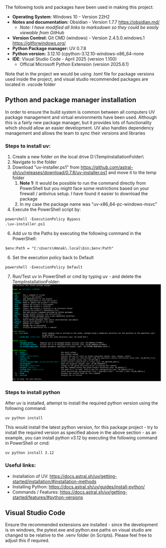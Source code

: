 The following tools and packages have been used in making this project:
- **Operating System**: Windows 10 - Version 22H2
- **Notes and documentation:** Obsidian - Version 1.7.7 https://obsidian.md/
	- *Note: I have modified all links to marksdown so they could be easily viewable from GitHub*
- **Version Control:** Git CMD (windows) - Version 2.4.5.0.windows.1 https://gitforwindows.org/
- **Python Package manager:** UV 0.7.8
- **Python version:** 3.12.10 (cpython-3.12.10-windows-x86_64-none
- **IDE**: Visual Studio Code - April 2025 (version 1.100)
	- Official Microsoft Python Extension (version 2025.6.1)

Note that in the project we would be using .toml file for package versions used inside the project, and visual studio recommended packages are located in .vscode folder
## Python and package manager installation
In order to ensure the build system is common between all computers UV package management and virtual environments have been used. Although this is a fairly new package manager, but it provides lots of functionality which should allow an easier development. UV also handles dependency management and allows the team to sync their versions and libraries
### Steps to install uv:
1. Create a new folder on the local drive D:\\TempInstallationFolder\
2. Navigate to the folder
3. Download "uv-installer.ps1" from https://github.com/astral-sh/uv/releases/download/0.7.8/uv-installer.ps1 and move it to the temp folder
	1. **Note 1:** It would be possible to run the command directly from PowerShell but you might face some restrictions based on your firewall / antivirus setup. I have found it easier to download the package
	2. In my case the package name was "uv-x86_64-pc-windows-msvc"
4. Execute the PowerShell script by:
```
powershell -ExecutionPolicy Bypass
.\uv-installer.ps1
```
6. Add uv to the Paths by executing the following command in the PowerShell:
```
$env:Path = "C:\Users\Hmnak\.local\bin;$env:Path"
```
6. Set the execution policy back to Default 
```
powershell -ExecutionPolicy Default
```
7. Run/Test uv in PowerShell or cmd by typing uv - and delete the TempInstallationFolder:
![uvCommand](/Docs/Images/uvCommand.png)
### Steps to install python
After uv is installed, attempt to install the required python version using the following command:
```
uv python install
```
This would install the latest python version, for this package project - try to install the required version as specified above in the above section - as an example, you can install python v3.12 by executing the following command in PowerShell or cmd:
```
uv python install 3.12
```
### Useful links:
- Installation of UV: https://docs.astral.sh/uv/getting-started/installation/#installation-methods
- Installing Python: https://docs.astral.sh/uv/guides/install-python/
- Commands / Features: https://docs.astral.sh/uv/getting-started/features/#python-versions

## Visual Studio Code
Ensure the recommended extensions are installed - since the development is on windows, the pytest.exe and python.exe paths on visual studio are changed to be relative to the .venv folder (in Scripts). Please feel free to adjust this if required.
